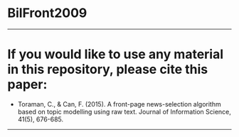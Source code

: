 # BilFront2009

****
# If you would like to use any material in this repository, please cite this paper:
- Toraman, C., & Can, F. (2015). A front-page news-selection algorithm based on topic modelling using raw text. Journal of Information Science, 41(5), 676-685.
****

